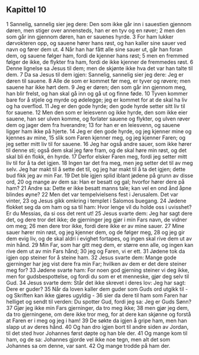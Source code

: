 ## Kapittel 10

1 Sannelig, sannelig sier jeg dere: Den som ikke går inn i sauestien gjennom døren, men stiger over annensteds, han er en tyv og en røver;
2 men den som går inn gjennom døren, han er sauenes hyrde.
3 For ham lukker dørvokteren opp, og sauene hører hans røst, og han kaller sine sauer ved navn og fører dem ut.
4 Når han har fått alle sine sauer ut, går han foran dem, og sauene følger ham, fordi de kjenner hans røst;
5 men en fremmed følger de ikke, de flykter fra ham, fordi de ikke kjenner de fremmedes røst.
6 Denne lignelse sa Jesus til dem; men de skjønte ikke hva det var han talte til dem.
7 Da sa Jesus til dem igjen: Sannelig, sannelig sier jeg dere: Jeg er døren til sauene.
8 Alle de som er kommet før meg, er tyver og røvere; men sauene har ikke hørt dem.
9 Jeg er døren; den som går inn gjennom meg, han blir frelst, og han skal gå inn og gå ut og finne føde.
10 Tyven kommer bare for å stjele og myrde og ødelegge; jeg er kommet for at de skal ha liv og ha overflod.
11 Jeg er den gode hyrde; den gode hyrde setter sitt liv til for sauene.
12 Men den som er leiesvenn og ikke hyrde, den som ikke eier sauene, han ser ulven komme, og forlater sauene og flykter, og ulven røver dem og jager dem fra hverandre;
13 for han er en leiesvenn, og sauene ligger ham ikke på hjerte.
14 Jeg er den gode hyrde, og jeg kjenner mine og kjennes av mine,
15 slik som Faren kjenner meg, og jeg kjenner Faren; og jeg setter mitt liv til for sauene.
16 Jeg har også andre sauer, som ikke hører til denne sti; også dem skal jeg føre fram, og de skal høre min røst, og det skal bli én flokk, én hyrde.
17 Derfor elsker Faren meg, fordi jeg setter mitt liv til for å ta det igjen.
18 Ingen tar det fra meg, men jeg setter det til av meg selv. Jeg har makt til å sette det til, og jeg har makt til å ta det igjen; dette bud fikk jeg av min Far.
19 Det ble igjen splid iblant jødene på grunn av disse ord,
20 og mange av dem sa: Han er besatt og gal; hvorfor hører dere på ham?
21 Andre sa: Dette er ikke besatt manns tale; kan vel en ond ånd åpne blindes øyne?
22 Men det var tempelvielsens fest i Jerusalem. Det var vinter,
23 og Jesus gikk omkring i templet i Salomos buegang.
24 Jødene flokket seg da om ham og sa til ham: Hvor lenge vil du holde oss i uvisshet? Er du Messias, da si oss det rent ut!
25 Jesus svarte dem: Jeg har sagt dere det, og dere tror det ikke; de gjerninger jeg gjør i min Fars navn, de vidner om meg;
26 men dere tror ikke, fordi dere ikke er av mine sauer.
27 Mine sauer hører min røst, og jeg kjenner dem, og de følger meg,
28 og jeg gir dem evig liv, og de skal aldri i evighet fortapes, og ingen skal rive dem ut av min hånd.
29 Min Far, som har gitt meg dem, er større enn alle, og ingen kan rive dem ut av min Fars hånd;
30 jeg og Faren, vi er ett.
31 Jødene tok da igjen opp steiner for å steine ham.
32 Jesus svarte dem: Mange gode gjerninger har jeg vist dere fra min Far; hvilken av dem er det dere steiner meg for?
33 Jødene svarte ham: For noen god gjerning steiner vi deg ikke, men for gudsbespottelse, og fordi du som er et menneske, gjør deg selv til Gud.
34 Jesus svarte dem: Står det ikke skrevet i deres lov: Jeg har sagt: Dere er guder?
35 Når da loven kaller dem guder som Guds ord utgikk til - og Skriften kan ikke gjøres ugyldig -
36 sier da dere til ham som Faren har helliget og sendt til verden: Du spotter Gud, fordi jeg sa: Jeg er Guds Sønn?
37 Gjør jeg ikke min Fars gjerninger, da tro meg ikke;
38 men gjør jeg dem, da tro gjerningene, om dere ikke tror meg, for at dere kan skjønne og forstå at Faren er i meg og jeg i ham!
39 De søkte da igjen å gripe ham, men han slapp ut av deres hånd.
40 Og han dro igjen bort til andre siden av Jordan, til det sted hvor Johannes først døpte og han ble der.
41 Og mange kom til ham, og de sa: Johannes gjorde vel ikke noe tegn, men alt det som Johannes sa om denne, var sant.
42 Og mange trodde på ham der.
